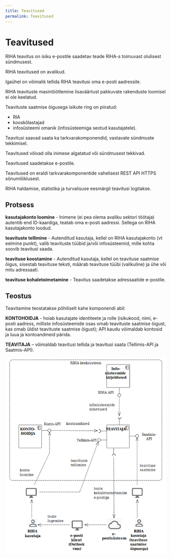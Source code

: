 ```yaml
---
title: Teavitused
permalink: Teavitused
---
```


# Teavitused


RIHA teavitus on isiku e-postile saadetav teade RIHA-s toimuvast olulisest sündmusest.

RIHA teavitused on avalikud.

Igaühel on võimalik tellida RIHA teavitusi oma e-posti aadressile.

RIHA teavituste masintöötlemine lisaväärtust pakkuvate rakenduste loomisel ei ole keelatud.

Teavituste saatmise õigusega isikute ring on piiratud:
- RIA
- kooskõlastajad
- infosüsteemi omanik (infosüsteemiga seotud kasutajatele).

Teavitusi saavad saata ka tarkvarakomponendid, vastavate sündmuste tekkimisel.

Teavitused võivad olla inimese algatatud või sündmusest tekkivad.

Teavitused saadetakse e-postile.

Teavitused on eraldi tarkvarakomponentide vahelisest REST API HTTPS sõnumiliiklusest.

RIHA haldamise, statistika ja turvalisuse eesmärgil teavitusi logitakse.

## Protsess

__kasutajakonto loomine__ - Inimene (ei pea olema avaliku sektori töötaja) autentib end ID-kaardiga, teatab oma e-posti aadressi. Sellega on RIHA kasutajakonto loodud.

__teavituste tellimine__ - Autenditud kasutaja, kellel on RIHA kasutajakonto (vt eelmine punkt), valib teavituste tüübid ja/või infosüsteemid, mille kohta soovib teavitusi saada.

__teavituse koostamine__ - Autenditud kasutaja, kellel on teavituse saatmise õigus, sisestab teavituse teksti, määrab teavituse tüübi (valikuline) ja ühe või mitu adressaati.

__teavituse kohaletoimetamine__ - Teavitus saadetakse adressaatide e-postile.

## Teostus

Teavitamine teostatakse põhiliselt kahe komponendi abil:

__KONTOHOIDJA__ - hoiab kasutajate identiteete ja rolle (isikukood, nimi, e-posti aadress, milliste infosüsteemide osas omab teavituste saatmise õigust, kas omab üldist teavituste saatmise õigust); API kaudu võimaldab kontosid ja luua ja kontoandmeid pärida.

__TEAVITAJA__ – võimaldab teavitusi tellida ja teavitusi saata (Tellimis-API ja Saatmis-API).

![](img/Teavitaja-02.PNG)
